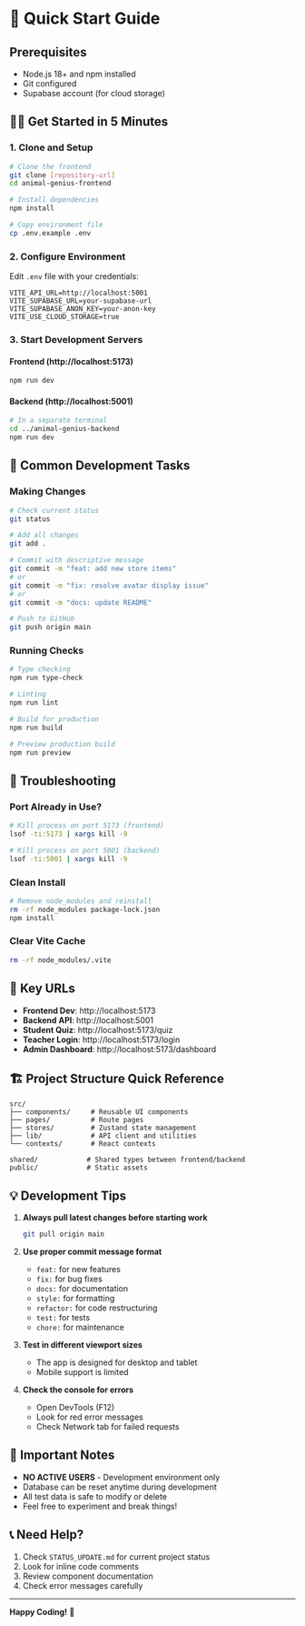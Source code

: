 # 🚀 Quick Start Guide

## Prerequisites
- Node.js 18+ and npm installed
- Git configured
- Supabase account (for cloud storage)

## 🏃‍♂️ Get Started in 5 Minutes

### 1. Clone and Setup
```bash
# Clone the frontend
git clone [repository-url]
cd animal-genius-frontend

# Install dependencies
npm install

# Copy environment file
cp .env.example .env
```

### 2. Configure Environment
Edit `.env` file with your credentials:
```env
VITE_API_URL=http://localhost:5001
VITE_SUPABASE_URL=your-supabase-url
VITE_SUPABASE_ANON_KEY=your-anon-key
VITE_USE_CLOUD_STORAGE=true
```

### 3. Start Development Servers

#### Frontend (http://localhost:5173)
```bash
npm run dev
```

#### Backend (http://localhost:5001)
```bash
# In a separate terminal
cd ../animal-genius-backend
npm run dev
```

## 📝 Common Development Tasks

### Making Changes
```bash
# Check current status
git status

# Add all changes
git add .

# Commit with descriptive message
git commit -m "feat: add new store items"
# or
git commit -m "fix: resolve avatar display issue"
# or
git commit -m "docs: update README"

# Push to GitHub
git push origin main
```

### Running Checks
```bash
# Type checking
npm run type-check

# Linting
npm run lint

# Build for production
npm run build

# Preview production build
npm run preview
```

## 🔧 Troubleshooting

### Port Already in Use?
```bash
# Kill process on port 5173 (frontend)
lsof -ti:5173 | xargs kill -9

# Kill process on port 5001 (backend)
lsof -ti:5001 | xargs kill -9
```

### Clean Install
```bash
# Remove node_modules and reinstall
rm -rf node_modules package-lock.json
npm install
```

### Clear Vite Cache
```bash
rm -rf node_modules/.vite
```

## 🎯 Key URLs

- **Frontend Dev**: http://localhost:5173
- **Backend API**: http://localhost:5001
- **Student Quiz**: http://localhost:5173/quiz
- **Teacher Login**: http://localhost:5173/login
- **Admin Dashboard**: http://localhost:5173/dashboard

## 🏗️ Project Structure Quick Reference

```
src/
├── components/     # Reusable UI components
├── pages/          # Route pages
├── stores/         # Zustand state management
├── lib/            # API client and utilities
└── contexts/       # React contexts

shared/            # Shared types between frontend/backend
public/            # Static assets
```

## 💡 Development Tips

1. **Always pull latest changes before starting work**
   ```bash
   git pull origin main
   ```

2. **Use proper commit message format**
   - `feat:` for new features
   - `fix:` for bug fixes
   - `docs:` for documentation
   - `style:` for formatting
   - `refactor:` for code restructuring
   - `test:` for tests
   - `chore:` for maintenance

3. **Test in different viewport sizes**
   - The app is designed for desktop and tablet
   - Mobile support is limited

4. **Check the console for errors**
   - Open DevTools (F12)
   - Look for red error messages
   - Check Network tab for failed requests

## 🚨 Important Notes

- **NO ACTIVE USERS** - Development environment only
- Database can be reset anytime during development
- All test data is safe to modify or delete
- Feel free to experiment and break things!

## 📞 Need Help?

1. Check `STATUS_UPDATE.md` for current project status
2. Look for inline code comments
3. Review component documentation
4. Check error messages carefully

---

**Happy Coding!** 🎉
